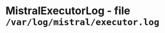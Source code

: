 MistralExecutorLog - file ``/var/log/mistral/executor.log``
===========================================================